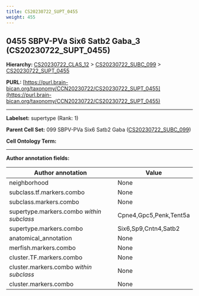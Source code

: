 ```yaml
---
title: CS20230722_SUPT_0455
weight: 455
---
```

## 0455 SBPV-PVa Six6 Satb2 Gaba_3 (CS20230722_SUPT_0455)
<b>Hierarchy: </b>
[CS20230722_CLAS_12](../CS20230722_CLAS_12) >
[CS20230722_SUBC_099](../CS20230722_SUBC_099) >
[CS20230722_SUPT_0455](../CS20230722_SUPT_0455)

**PURL:** [https://purl.brain-bican.org/taxonomy/CCN20230722/CS20230722_SUPT_0455](https://purl.brain-bican.org/taxonomy/CCN20230722/CS20230722_SUPT_0455)

---


**Labelset:** supertype (Rank: 1)

**Parent Cell Set:** 099 SBPV-PVa Six6 Satb2 Gaba ([CS20230722_SUBC_099](../CS20230722_SUBC_099))



**Cell Ontology Term:** 

[MARKER GENES.]: #


---

[TRANSFERRED ANNOTATIONS.]: #


[AUTHOR ANNOTATION FIELDS.]: #


**Author annotation fields:**

| Author annotation | Value |
|-------------------|-------|
|neighborhood|None|
|subclass.tf.markers.combo|None|
|subclass.markers.combo|None|
|supertype.markers.combo _within subclass_|Cpne4,Gpc5,Penk,Tent5a|
|supertype.markers.combo|Six6,Sp9,Cntn4,Satb2|
|anatomical_annotation|None|
|merfish.markers.combo|None|
|cluster.TF.markers.combo|None|
|cluster.markers.combo _within subclass_|None|
|cluster.markers.combo|None|
